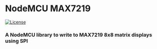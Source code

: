 # NodeMCU MAX7219
[![License](https://img.shields.io/badge/license-MIT-blue.svg?style=flat)](https://github.com/marcelstoer/nodemcu-max7219/blob/master/LICENSE)

### A NodeMCU library to write to MAX7219 8x8 matrix displays using SPI
